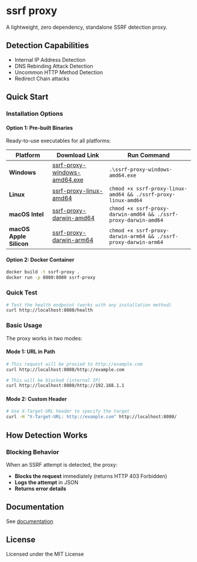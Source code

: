 # ssrf proxy

A lightweight, zero dependency, standalone SSRF detection proxy.


## Detection Capabilities

- Internal IP Address Detection
- DNS Rebinding Attack Detection
- Uncommon HTTP Method Detection
- Redirect Chain attacks


## Quick Start

### Installation Options

#### Option 1: Pre-built Binaries

Ready-to-use executables for all platforms:


| Platform | Download Link | Run Command |
|----------|---------------|-------------|
| **Windows** | [ssrf-proxy-windows-amd64.exe](https://github.com/erendemirel/ssrf-proxy/blob/main/bin/ssrf-proxy-windows-amd64.exe) | `.\ssrf-proxy-windows-amd64.exe` |
| **Linux** | [ssrf-proxy-linux-amd64](https://github.com/erendemirel/ssrf-proxy/blob/main/bin/ssrf-proxy-linux-amd64) | `chmod +x ssrf-proxy-linux-amd64 && ./ssrf-proxy-linux-amd64` |
| **macOS Intel** | [ssrf-proxy-darwin-amd64](https://github.com/erendemirel/ssrf-proxy/blob/main/bin/ssrf-proxy-darwin-amd64) | `chmod +x ssrf-proxy-darwin-amd64 && ./ssrf-proxy-darwin-amd64` |
| **macOS Apple Silicon** | [ssrf-proxy-darwin-arm64](https://github.com/erendemirel/ssrf-proxy/blob/main/bin/ssrf-proxy-darwin-arm64) | `chmod +x ssrf-proxy-darwin-arm64 && ./ssrf-proxy-darwin-arm64` |

#### Option 2: Docker Container
```bash
docker build -t ssrf-proxy .
docker run -p 8080:8080 ssrf-proxy
```

### Quick Test
```bash
# Test the health endpoint (works with any installation method)
curl http://localhost:8080/health
```

### Basic Usage

The proxy works in two modes:

#### Mode 1: URL in Path
```bash
# This request will be proxied to http://example.com
curl http://localhost:8080/http://example.com

# This will be blocked (internal IP)
curl http://localhost:8080/http://192.168.1.1
```

#### Mode 2: Custom Header
```bash
# Use X-Target-URL header to specify the target
curl -H "X-Target-URL: http://example.com" http://localhost:8080/
```

## How Detection Works

### **Blocking Behavior**

When an SSRF attempt is detected, the proxy:

- **Blocks the request** immediately (returns HTTP 403 Forbidden)
- **Logs the attempt** in JSON
- **Returns error details** 

## Documentation

See [documentation](https://github.com/erendemirel/ssrf-proxy/blob/main/docs/DOCUMENTATION.md)


## License

Licensed under the MIT License